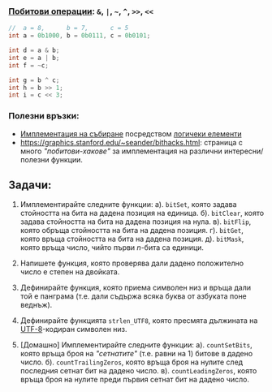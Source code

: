 ### [Побитови операции](https://www.geeksforgeeks.org/bitwise-operators-in-c-cpp/): `&`, `|`, `~`, `^`, `>>`, `<<`
```cpp
//  a = 8,      b = 7,      c = 5
int a = 0b1000, b = 0b0111, c = 0b0101;

int d = a & b;
int e = a | b;
int f = ~c;

int g = b ^ c;
int h = b >> 1;
int i = c << 3;
```


### Полезни връзки:
- [Имплементация на събиране](https://www.geeksforgeeks.org/full-adder-in-digital-logic/) посредством [логичеки елементи](https://bg.wikipedia.org/wiki/%D0%9B%D0%BE%D0%B3%D0%B8%D1%87%D0%B5%D1%81%D0%BA%D0%B8_%D0%B5%D0%BB%D0%B5%D0%BC%D0%B5%D0%BD%D1%82)
- https://graphics.stanford.edu/~seander/bithacks.html: страница с много _"побитови-хакове"_ за имплементация на различни интересни/полезни функции.


## Задачи:

1. Имплементирайте следните функции:
 а). `bitSet`, която задава стойността на бита на дадена позиция на единица.
 б). `bitClear`, която задава стойността на бита на дадена позиция на нула.
 в). `bitFlip`, която обръща стойността на бита на дадена позиция.
 г). `bitGet`, която връща стойността на бита на дадена позиция.
 д). `bitMask`, която връща число, чийто първи $n$-бита са единици.

2. Напишете функция, която проверява дали дадено положително число е степен на двойката.

3. Дефинирайте функция, която приема символен низ и връща дали той е панграма (т.е. дали съдържа всяка буква от азбуката поне веднъж).

4. Дефинирайте функцията `strlen_UTF8`, която пресмята дължината на [UTF-8](https://en.wikipedia.org/wiki/UTF-8)-кодиран символен низ.

5. [Домашно] Имплементирайте следните функции:
 а). `countSetBits`, която връща броя на _"сетнатите"_ (т.е. равни на 1) битове в дадено число.
 б). `countTrailingZeros`, която връща броя на нулите след последния сетнат бит на дадено число.
 в). `countLeadingZeros`, която връща броя на нулите преди първия сетнат бит на дадено число.
